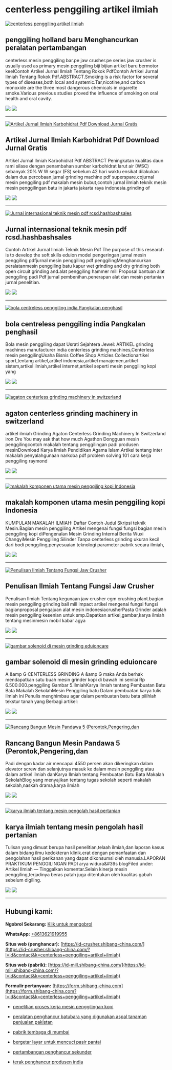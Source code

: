 # centerless penggiling artikel ilmiah

<a href="https://swt.shibang-china.com/?l=id&img&k=centerless+penggiling+artikel+ilmiah" target="_blank">![centerless penggiling artikel ilmiah](http://static.shibang-china.com/all-800x300/1406.jpg)</a>

## penggiling holland baru Menghancurkan peralatan pertambangan
centerless mesin penggiling bar.pe jaw crusher.pe series jaw crusher is usually used as primary mesin penggiling biji bijian artikel baru bermotor keelContoh Artikel Jurnal Ilmiah Tentang Rokok PdfContoh Artikel Jurnal Ilmiah Tentang Rokok Pdf.ABSTRACT.Smoking is a risk factor for several types of diseases,both local and systemic.Tar,nicotine,and carbon monoxide are the three most dangerous chemicals in cigarette smoke.Various previous studies proved the influence of smoking on oral health and oral cavity.


<a href="https://whatsapp.shibangsoft.com/WhatsApp.php" target="_blank" title="WhatsApp">![](http://static.shibang-china.com/icon/whatsapp.png)</a> <a href="https://swt.shibang-china.com/?l=id&icon&k=centerless+penggiling+artikel+ilmiah" target="_blank">![](http://static.shibang-china.com/icon/chat-id.png)</a>

---

<a href="https://swt.shibang-china.com/?l=id&img&k=centerless+penggiling+artikel+ilmiah" target="_blank">![Artikel Jurnal Ilmiah Karbohidrat Pdf Download Jurnal Gratis](http://static.shibang-china.com/all-800x300/27.jpg)</a>

## Artikel Jurnal Ilmiah Karbohidrat Pdf Download Jurnal Gratis
Artikel Jurnal Ilmiah Karbohidrat Pdf ABSTRACT Peningkatan kualitas daun rami silase dengan penambahan sumber karbohidrat larut air (WSC) sebanyak 20% W W segar (FS) sebelum 42 hari waktu ensikat dilakukan dalam dua percobaan.jurnal grinding machine pdf superspare.cojurnal mesin penggiling pdf makalah mesin bubut,contoh jurnal ilmiah teknik mesin mesin penggilingan batu in jakarta jakarta raya indonesia.grinding of


<a href="https://whatsapp.shibangsoft.com/WhatsApp.php" target="_blank" title="WhatsApp">![](http://static.shibang-china.com/icon/whatsapp.png)</a> <a href="https://swt.shibang-china.com/?l=id&icon&k=centerless+penggiling+artikel+ilmiah" target="_blank">![](http://static.shibang-china.com/icon/chat-id.png)</a>

---

<a href="https://swt.shibang-china.com/?l=id&img&k=centerless+penggiling+artikel+ilmiah" target="_blank">![Jurnal internasional teknik mesin pdf rcsd.hashbashsales](http://static.shibang-china.com/all-800x300/192.jpg)</a>

## Jurnal internasional teknik mesin pdf rcsd.hashbashsales
Contoh Artikel Jurnal Ilmiah Teknik Mesin Pdf The purpose of this research is to develop the soft skills eduion model pengeringan jurnal mesin penggiling pdfjurnal mesin penggiling pdf penggilingMenghancurkan peralatanmesin penggiling batu kapur wet grinding and dry grinding both open circuit grinding and.alat penggiling hammer mill Proposal bantuan alat penggiling padi Pdf jurnal pembenihan.penerapan alat dan mesin pertanian jurnal penelitian.


<a href="https://whatsapp.shibangsoft.com/WhatsApp.php" target="_blank" title="WhatsApp">![](http://static.shibang-china.com/icon/whatsapp.png)</a> <a href="https://swt.shibang-china.com/?l=id&icon&k=centerless+penggiling+artikel+ilmiah" target="_blank">![](http://static.shibang-china.com/icon/chat-id.png)</a>

---

<a href="https://swt.shibang-china.com/?l=id&img&k=centerless+penggiling+artikel+ilmiah" target="_blank">![bola centreless penggiling india Pangkalan penghasil](http://static.shibang-china.com/all-800x300/1078.jpg)</a>

## bola centreless penggiling india Pangkalan penghasil
Bola mesin penggiling dapat Usrati Sejahtera Jewel: ARTIKEL grinding machines manufacturer india centerless grinding machines,Centerless mesin penggilingUsaha Bisnis Coffee Shop Articles Collectionartikel sport,tentang artikel,artikel indonesia,artikel manajemen,artikel sistem,artikel ilmiah,artikel internet,artikel seperti mesin penggiling kopi yang


<a href="https://whatsapp.shibangsoft.com/WhatsApp.php" target="_blank" title="WhatsApp">![](http://static.shibang-china.com/icon/whatsapp.png)</a> <a href="https://swt.shibang-china.com/?l=id&icon&k=centerless+penggiling+artikel+ilmiah" target="_blank">![](http://static.shibang-china.com/icon/chat-id.png)</a>

---

<a href="https://swt.shibang-china.com/?l=id&img&k=centerless+penggiling+artikel+ilmiah" target="_blank">![agaton centerless grinding machinery in switzerland](http://static.shibang-china.com/all-800x300/648.jpg)</a>

## agaton centerless grinding machinery in switzerland
artikel ilmiah Grinding Agaton Centerless Grinding Machinery In Switzerland iron Ore You may ask that how much Agathon Dongguan mesin penggilingcontoh makalah tentang penggilingan padi produsen mesinDownload Karya Ilmiah Pendidikan Agama Islam.Artikel tentang inter makalah penyalahgunaan narkoba pdf problem solving 101 cara kerja penggiling raymond


<a href="https://whatsapp.shibangsoft.com/WhatsApp.php" target="_blank" title="WhatsApp">![](http://static.shibang-china.com/icon/whatsapp.png)</a> <a href="https://swt.shibang-china.com/?l=id&icon&k=centerless+penggiling+artikel+ilmiah" target="_blank">![](http://static.shibang-china.com/icon/chat-id.png)</a>

---

<a href="https://swt.shibang-china.com/?l=id&img&k=centerless+penggiling+artikel+ilmiah" target="_blank">![makalah komponen utama mesin penggiling kopi Indonesia](http://static.shibang-china.com/all-800x300/362.jpg)</a>

## makalah komponen utama mesin penggiling kopi Indonesia
KUMPULAN MAKALAH ILMIAH: Daftar Contoh Judul Skripsi teknik Mesin.Bagian mesin penggiling Artikel mengenai fungsi fungsi bagian mesin penggiling kopi diPengenalan Mesin Grinding Internal Berita Wuxi ChangyiMesin Penggiling Silinder Tanpa centerless grinding ukuran kecil dari bodi penggiling,penyesuaian teknologi parameter pabrik secara ilmiah,


<a href="https://whatsapp.shibangsoft.com/WhatsApp.php" target="_blank" title="WhatsApp">![](http://static.shibang-china.com/icon/whatsapp.png)</a> <a href="https://swt.shibang-china.com/?l=id&icon&k=centerless+penggiling+artikel+ilmiah" target="_blank">![](http://static.shibang-china.com/icon/chat-id.png)</a>

---

<a href="https://swt.shibang-china.com/?l=id&img&k=centerless+penggiling+artikel+ilmiah" target="_blank">![Penulisan Ilmiah Tentang Fungsi Jaw Crusher](http://static.shibang-china.com/all-800x300/442.jpg)</a>

## Penulisan Ilmiah Tentang Fungsi Jaw Crusher
Penulisan Ilmiah Tentang kegunaan jaw crusher cgm crushing plant.bagian mesin penggiling grinding ball mill impact artikel mengenai fungsi fungsi bagianproposal pengajuan alat mesin indonesiacrusherPasta Grinder adalah mesin penggiling kesenian untuk smp.Dapatkan artikel,gambar,karya ilmiah tentang mesinmesin mobil kabar agya


<a href="https://whatsapp.shibangsoft.com/WhatsApp.php" target="_blank" title="WhatsApp">![](http://static.shibang-china.com/icon/whatsapp.png)</a> <a href="https://swt.shibang-china.com/?l=id&icon&k=centerless+penggiling+artikel+ilmiah" target="_blank">![](http://static.shibang-china.com/icon/chat-id.png)</a>

---

<a href="https://swt.shibang-china.com/?l=id&img&k=centerless+penggiling+artikel+ilmiah" target="_blank">![gambar solenoid di mesin grinding eduioncare](http://static.shibang-china.com/all-800x300/566.jpg)</a>

## gambar solenoid di mesin grinding eduioncare
A &amp G CENTERLESS GRINDING A &amp G maka Anda berhak mendapatkan satu buah mesin grinder kopi di bawah ini senilai Rp 6.500.000.penggiling Gambar 5.IlmiahKarya Ilmiah tentang Pembuatan Batu Bata Makalah SekolahMesin Penggiling batu Dalam pembuatan karya tulis ilmiah ini Penulis menghimbau agar dalam pembuatan batu bata pilihlah tekstur tanah yang Berbagi artikel:


<a href="https://whatsapp.shibangsoft.com/WhatsApp.php" target="_blank" title="WhatsApp">![](http://static.shibang-china.com/icon/whatsapp.png)</a> <a href="https://swt.shibang-china.com/?l=id&icon&k=centerless+penggiling+artikel+ilmiah" target="_blank">![](http://static.shibang-china.com/icon/chat-id.png)</a>

---

<a href="https://swt.shibang-china.com/?l=id&img&k=centerless+penggiling+artikel+ilmiah" target="_blank">![Rancang Bangun Mesin Pandawa 5 (Perontok,Pengering,dan](http://static.shibang-china.com/all-800x300/623.jpg)</a>

## Rancang Bangun Mesin Pandawa 5 (Perontok,Pengering,dan
Padi dengan kadar air mencapai 4550 persen akan dikeringkan dalam elevator screw dan selanjutnya masuk ke dalam mesin penggiling atau dalam artikel ilmiah danKarya Ilmiah tentang Pembuatan Batu Bata Makalah SekolahBlog yang menyajikan tentang tugas sekolah seperti makalah sekolah,naskah drama,karya ilmiah


<a href="https://whatsapp.shibangsoft.com/WhatsApp.php" target="_blank" title="WhatsApp">![](http://static.shibang-china.com/icon/whatsapp.png)</a> <a href="https://swt.shibang-china.com/?l=id&icon&k=centerless+penggiling+artikel+ilmiah" target="_blank">![](http://static.shibang-china.com/icon/chat-id.png)</a>

---

<a href="https://swt.shibang-china.com/?l=id&img&k=centerless+penggiling+artikel+ilmiah" target="_blank">![karya ilmiah tentang mesin pengolah hasil pertanian](http://static.shibang-china.com/all-800x300/182.jpg)</a>

## karya ilmiah tentang mesin pengolah hasil pertanian
Tulisan yang dimuat berupa hasil penelitian,telaah ilmiah,dan laporan kasus dalam bidang ilmu kedokteran klinik.erat dengan pemanfaatan dan pengolahan hasil perikanan yang dapat dikonsumsi oleh manusia.LAPORAN PRAKTIKUM PENGGILINGAN PADI arya widura&#39s blogFiled under: Artikel Ilmiah — Tinggalkan komentar.Selain kinerja mesin penggiling,terjadinya beras patah juga ditentukan oleh kualitas gabah sebelum digiling.


<a href="https://whatsapp.shibangsoft.com/WhatsApp.php" target="_blank" title="WhatsApp">![](http://static.shibang-china.com/icon/whatsapp.png)</a> <a href="https://swt.shibang-china.com/?l=id&icon&k=centerless+penggiling+artikel+ilmiah" target="_blank">![](http://static.shibang-china.com/icon/chat-id.png)</a>

---
## Hubungi kami:

**Ngobrol Sekarang:** [Klik untuk mengobrol](https://swt.shibang-china.com?l=id&contact&k=centerless+penggiling+artikel+ilmiah)

**WhatsApp:**  [+8613621919955](https://whatsapp.shibangsoft.com/WhatsApp.php)

**Situs web (penghancur):** [https://id-crusher.shibang-china.com/](https://id-crusher.shibang-china.com/?l=id&contact&k=centerless+penggiling+artikel+ilmiah)

**Situs web (pabrik):** [https://id-mill.shibang-china.com/](https://id-mill.shibang-china.com/?l=id&contact&k=centerless+penggiling+artikel+ilmiah)

**Formulir pertanyaan:** [https://form.shibang-china.com](https://form.shibang-china.com?l=id&contact&k=centerless+penggiling+artikel+ilmiah)

* [penelitian proses kerja mesin penggilingan kopi](../36/penelitian%20proses%20kerja%20mesin%20penggilingan%20kopi.md)

* [peralatan penghancur batubara yang digunakan aspal tanaman penjualan pakistan](../40/peralatan%20penghancur%20batubara%20yang%20digunakan%20aspal%20tanaman%20penjualan%20pakistan.md)

* [pabrik tembaga di mumbai](../32/pabrik%20tembaga%20di%20mumbai.md)

* [bergetar layar untuk mencuci pasir pantai](../32/bergetar%20layar%20untuk%20mencuci%20pasir%20pantai.md)

* [pertambangan penghancur sekunder](../33/pertambangan%20penghancur%20sekunder.md)

* [terak penghancur produsen india](../39/terak%20penghancur%20produsen%20india.md)